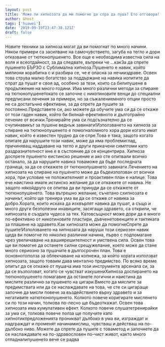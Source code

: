 ```yaml
---
layout: post
title: 'Може ли хипнозата да ми помогне да спра да пуша? Ето отговора!'
author: Ghost
tags: ['huawei']
date: '2019-09-19T23:47:38.121Z'
draft: false
---
```


Новите техники за хипноза могат да ви помогнат по много начини. Някои примери са засилване на самочувствието, загуба на тегло и дори отказване от тютюнопушенето. Все още е необходима известна сила на воля и всеотдайност, за да следвате, въпреки че ...какЗа да спрете пушенето БЪРЗО с Сублимална хипноза.Пушенето е навик, който милиони хорабитка с и разбира се, че е опасна за нечииздраве. Освен това струва малко богатство за поддържане на навика иопитите да спрат да пушат е своя ад, особено за тези, които са билипушене в продължение на много години. Има много различни методи за спиране на тютюнопушенетокато се започне с никотиновите венци до специални предписани лечения за примери, но за съжалениемного опции просто не са достатъчно ефективни, за да спрете да пушите за постоянно.Представете си, ако можете да обучите ума си да се откаже от този гаден навик, който би билнай-ефективното и дълготрайно лечение от всички.Тренирайте ума си подсъзнателно да се счупинавикът за пушене веднъж завинаги!Използването на хипноза за спиране на тютюнопушенето е помогналомного хора дори когато имат навик, който е известен трудно да се спре.Това е така, защото когато опитате да нарушите този навик, може да има проблемиглад, причиняващ наддаване на тегло и други прикачени симптоми като раздразнителност ине е в състояние да се концентрира. Хипноза доспрете пушенето еистинско решение и ако сте опитвали всичко останало, за да нарушите навика товаможе да бъде последната граница, за да се откажете от тютюнопушенето завинаги.Лечението на хипнозата на спиране на пушенето може да бъдеизползван от всички хора, при условие че положителният и проактивен план е налице. Това ече наистина имате истинско желание да се откажете от навика. Не защото някойдруго се опитва да ви принуди да се откажете от тютюнопушенето. Това вътрешно желание, съчетано схипнозата е начинът, който ще тренира ума ви да се откаже от навика за добро.Хората, които искаха да изхвърлят навика да пушат, а също и много други безполезни инавиците, засягащи здравето, са открили, че хипнозата е създала чудеса за тях. Катовсъщност може дори да е много по-ефективно от никотиновите пластири, дъвченетовенците и тактиката за плашене на здравето.Как хипнозата може да помогнеСпрете да пушите!Използването на хипнозата да наруши този сериозен навик щеда ви помогне по няколко различни начина, първо с подпомагане чрез увеличаване на вашиярешителност и умствена сила. Освен това ще ви помогне да останете силни срещужелание, което може да стане много сериозно за пушачите в дългосрочен план. Това е основнотополза за облекчаване на копнежа, за който хората използват хипнозата, защото товаим дава ментално предимство. По всяко време опитът да се откаже от пушача има този инструментв арсенала си, за да се възползват, когато се чувстват изкушениХипноза доспирането на тютюнопушенето помагавие да останете логични и наистина да мислите различно за пушенето на цигари.Вместо да мислите за предимствата или да се наслаждавате на това, че сте си цигараще започне да мисли повече за въздействието върху здравето и за негативите натютюнопушенето. Колкото повече коригирате мисленето си по този начин, толкова по-лесно ще бъдеоткажат. Освен това хипнозата има кумулативен ефект. Колкото повече слушатетренирайки за ума си, толкова повече полза ще получите като хипнотикпредложенията проникват дълбоко в ума ви, изграждат и надграждат и променят начинамислиш, чувстваш и действаш на по-дълбоко ниво. Можете да спрете да пушите с товаметод и започнете да се наслаждавате на по-здравословен по-чист живот, както много отпадналипушенето вече се радва 
